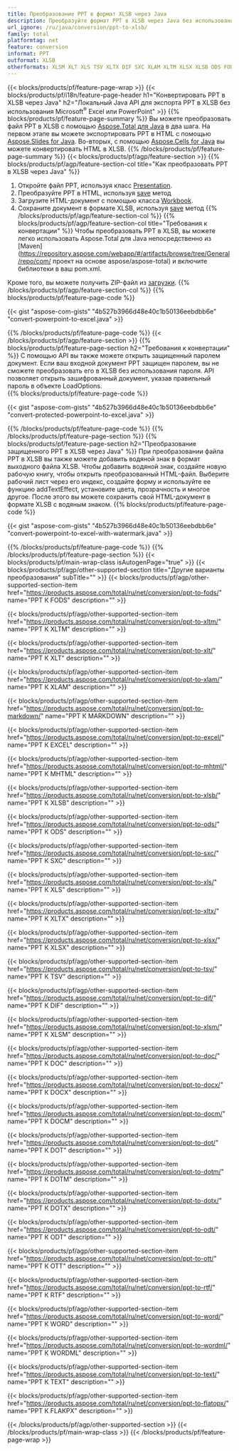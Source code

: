 ```yaml
---
title: Преобразование PPT в формат XLSB через Java
description: Преобразуйте формат PPT в XLSB через Java без использования Microsoft Excel или PowerPoint.
url_ignore: /ru/java/conversion/ppt-to-xlsb/
family: total
platformtag: net
feature: conversion
informat: PPT
outformat: XLSB
otherformats: XLSM XLT XLS TSV XLTX DIF SXC XLAM XLTM XLSX XLSB ODS FODS MHTML EXCEL MARKDOWN DOC DOCX DOCM DOT DOTM DOTX ODT OTT RTF WORD WORDML TEXT FLATOPX
---
```

{{< blocks/products/pf/feature-page-wrap >}}
{{< blocks/products/pf/i18n/feature-page-header h1="Конвертировать PPT в XLSB через Java" h2="Локальный Java API для экспорта PPT в XLSB без использования Microsoft<sup>&reg;</sup> Excel или PowerPoint" >}}
{{% blocks/products/pf/feature-page-summary %}}
Вы можете преобразовать файл PPT в XLSB с помощью [Aspose.Total для Java](https://products.aspose.com/total/java/) в два шага. На первом этапе вы можете экспортировать PPT в HTML с помощью [Aspose.Slides for Java](https://products.aspose.com/slides/java/). Во-вторых, с помощью [Aspose.Cells for Java](https://products.aspose.com/cells/java/) вы можете конвертировать HTML в XLSB.
{{% /blocks/products/pf/feature-page-summary  %}}
{{< blocks/products/pf/agp/feature-section >}}
{{% blocks/products/pf/agp/feature-section-col title="Как преобразовать PPT в XLSB через Java" %}}
1. Откройте файл PPT, используя класс [Presentation](https://reference.aspose.com/slides/java/com.aspose.slides/Presentation).
2. Преобразуйте PPT в HTML, используя [save](https://reference.aspose.com/slides/java/com.aspose.slides/Presentation#save-java.lang.String-int-com.aspose.slides.ISaveOptions-) метод
3. Загрузите HTML-документ с помощью класса [Workbook](https://reference.aspose.com/cells/java/com.aspose.cells/Workbook).
4. Сохраните документ в формате XLSB, используя [save](https://reference.aspose.com/cells/java/com.aspose.cells/workbook#save(java.lang.String,%20com.aspose.cells.SaveOptions)) метод
{{% /blocks/products/pf/agp/feature-section-col %}}
{{% blocks/products/pf/agp/feature-section-col title="Требования к конвертации" %}}
Чтобы преобразовать PPT в XLSB, вы можете легко использовать Aspose.Total для Java непосредственно из [Maven](https://repository.aspose.com/webapp/#/artifacts/browse/tree/General/repo/com/ проект на основе aspose/aspose-total) и включите библиотеки в ваш pom.xml.

Кроме того, вы можете получить ZIP-файл из [загрузки](https://downloads.aspose.com/total/java).
{{% /blocks/products/pf/agp/feature-section-col %}}
{{% blocks/products/pf/feature-page-code %}}

{{< gist "aspose-com-gists" "4b527b3966d48e40c1b50136eebdbb6e" "convert-powerpoint-to-excel.java" >}}


{{% /blocks/products/pf/feature-page-code %}}
{{< /blocks/products/pf/agp/feature-section >}}
{{% blocks/products/pf/feature-page-section  h2="Требования к конвертации" %}}
С помощью API вы также можете открыть защищенный паролем документ. Если ваш входной документ PPT защищен паролем, вы не сможете преобразовать его в XLSB без использования пароля. API позволяет открыть зашифрованный документ, указав правильный пароль в объекте LoadOptions.  
{{% blocks/products/pf/feature-page-code %}}

{{< gist "aspose-com-gists" "4b527b3966d48e40c1b50136eebdbb6e" "convert-protected-powerpoint-to-excel.java" >}}

{{% /blocks/products/pf/feature-page-code  %}}
{{% /blocks/products/pf/feature-page-section %}}
{{% blocks/products/pf/feature-page-section  h2="Преобразование защищенного PPT в XLSB через Java" %}}
При преобразовании файла PPT в XLSB вы также можете добавить водяной знак в формат выходного файла XLSB. Чтобы добавить водяной знак, создайте новую рабочую книгу, чтобы открыть преобразованный HTML-файл. Выберите рабочий лист через его индекс, создайте форму и используйте ее функцию addTextEffect, установите цвета, прозрачность и многое другое. После этого вы можете сохранить свой HTML-документ в формате XLSB с водяным знаком. 
{{% blocks/products/pf/feature-page-code %}}

{{< gist "aspose-com-gists" "4b527b3966d48e40c1b50136eebdbb6e" "convert-powerpoint-to-excel-with-watermark.java" >}}

{{% /blocks/products/pf/feature-page-code  %}}
{{% /blocks/products/pf/feature-page-section %}}
{{< blocks/products/pf/main-wrap-class isAutogenPage="true" >}}
{{< blocks/products/pf/agp/other-supported-section title="Другие варианты преобразования" subTitle="" >}}
{{< blocks/products/pf/agp/other-supported-section-item href="https://products.aspose.com/total/ru/net/conversion/ppt-to-fods/" name="PPT К FODS" description="" >}}

{{< blocks/products/pf/agp/other-supported-section-item href="https://products.aspose.com/total/ru/net/conversion/ppt-to-xltm/" name="PPT К XLTM" description="" >}}

{{< blocks/products/pf/agp/other-supported-section-item href="https://products.aspose.com/total/ru/net/conversion/ppt-to-xlt/" name="PPT К XLT" description="" >}}

{{< blocks/products/pf/agp/other-supported-section-item href="https://products.aspose.com/total/ru/net/conversion/ppt-to-xlam/" name="PPT К XLAM" description="" >}}

{{< blocks/products/pf/agp/other-supported-section-item href="https://products.aspose.com/total/ru/net/conversion/ppt-to-markdown/" name="PPT К MARKDOWN" description="" >}}

{{< blocks/products/pf/agp/other-supported-section-item href="https://products.aspose.com/total/ru/net/conversion/ppt-to-excel/" name="PPT К EXCEL" description="" >}}

{{< blocks/products/pf/agp/other-supported-section-item href="https://products.aspose.com/total/ru/net/conversion/ppt-to-mhtml/" name="PPT К MHTML" description="" >}}

{{< blocks/products/pf/agp/other-supported-section-item href="https://products.aspose.com/total/ru/net/conversion/ppt-to-xlsb/" name="PPT К XLSB" description="" >}}

{{< blocks/products/pf/agp/other-supported-section-item href="https://products.aspose.com/total/ru/net/conversion/ppt-to-ods/" name="PPT К ODS" description="" >}}

{{< blocks/products/pf/agp/other-supported-section-item href="https://products.aspose.com/total/ru/net/conversion/ppt-to-sxc/" name="PPT К SXC" description="" >}}

{{< blocks/products/pf/agp/other-supported-section-item href="https://products.aspose.com/total/ru/net/conversion/ppt-to-xls/" name="PPT К XLS" description="" >}}

{{< blocks/products/pf/agp/other-supported-section-item href="https://products.aspose.com/total/ru/net/conversion/ppt-to-xltx/" name="PPT К XLTX" description="" >}}

{{< blocks/products/pf/agp/other-supported-section-item href="https://products.aspose.com/total/ru/net/conversion/ppt-to-xlsx/" name="PPT К XLSX" description="" >}}

{{< blocks/products/pf/agp/other-supported-section-item href="https://products.aspose.com/total/ru/net/conversion/ppt-to-tsv/" name="PPT К TSV" description="" >}}

{{< blocks/products/pf/agp/other-supported-section-item href="https://products.aspose.com/total/ru/net/conversion/ppt-to-dif/" name="PPT К DIF" description="" >}}

{{< blocks/products/pf/agp/other-supported-section-item href="https://products.aspose.com/total/ru/net/conversion/ppt-to-xlsm/" name="PPT К XLSM" description="" >}}

{{< blocks/products/pf/agp/other-supported-section-item href="https://products.aspose.com/total/ru/net/conversion/ppt-to-doc/" name="PPT К DOC" description="" >}}

{{< blocks/products/pf/agp/other-supported-section-item href="https://products.aspose.com/total/ru/net/conversion/ppt-to-docx/" name="PPT К DOCX" description="" >}}

{{< blocks/products/pf/agp/other-supported-section-item href="https://products.aspose.com/total/ru/net/conversion/ppt-to-docm/" name="PPT К DOCM" description="" >}}

{{< blocks/products/pf/agp/other-supported-section-item href="https://products.aspose.com/total/ru/net/conversion/ppt-to-dot/" name="PPT К DOT" description="" >}}

{{< blocks/products/pf/agp/other-supported-section-item href="https://products.aspose.com/total/ru/net/conversion/ppt-to-dotm/" name="PPT К DOTM" description="" >}}

{{< blocks/products/pf/agp/other-supported-section-item href="https://products.aspose.com/total/ru/net/conversion/ppt-to-dotx/" name="PPT К DOTX" description="" >}}

{{< blocks/products/pf/agp/other-supported-section-item href="https://products.aspose.com/total/ru/net/conversion/ppt-to-odt/" name="PPT К ODT" description="" >}}

{{< blocks/products/pf/agp/other-supported-section-item href="https://products.aspose.com/total/ru/net/conversion/ppt-to-ott/" name="PPT К OTT" description="" >}}

{{< blocks/products/pf/agp/other-supported-section-item href="https://products.aspose.com/total/ru/net/conversion/ppt-to-rtf/" name="PPT К RTF" description="" >}}

{{< blocks/products/pf/agp/other-supported-section-item href="https://products.aspose.com/total/ru/net/conversion/ppt-to-word/" name="PPT К WORD" description="" >}}

{{< blocks/products/pf/agp/other-supported-section-item href="https://products.aspose.com/total/ru/net/conversion/ppt-to-wordml/" name="PPT К WORDML" description="" >}}

{{< blocks/products/pf/agp/other-supported-section-item href="https://products.aspose.com/total/ru/net/conversion/ppt-to-text/" name="PPT К TEXT" description="" >}}

{{< blocks/products/pf/agp/other-supported-section-item href="https://products.aspose.com/total/ru/net/conversion/ppt-to-flatopx/" name="PPT К FLAКPX" description="" >}}


{{< /blocks/products/pf/agp/other-supported-section >}}
{{< /blocks/products/pf/main-wrap-class >}}
{{< /blocks/products/pf/feature-page-wrap >}}